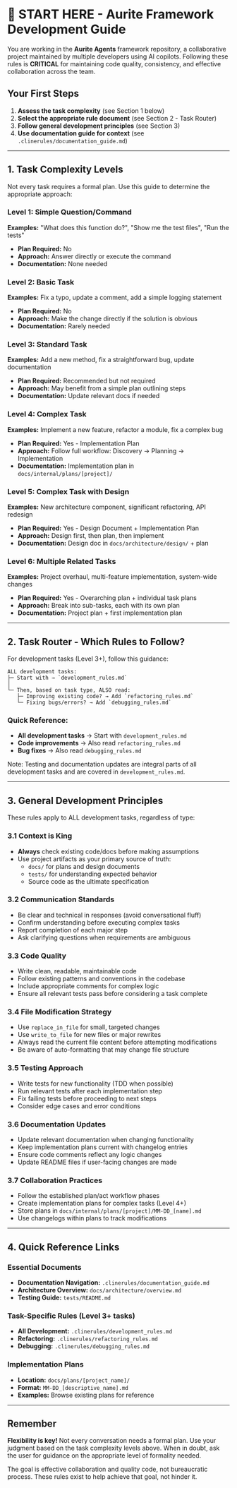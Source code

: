 # 🚨 START HERE - Aurite Framework Development Guide

You are working in the **Aurite Agents** framework repository, a collaborative project maintained by multiple developers using AI copilots. Following these rules is **CRITICAL** for maintaining code quality, consistency, and effective collaboration across the team.

## Your First Steps

1. **Assess the task complexity** (see Section 1 below)
2. **Select the appropriate rule document** (see Section 2 - Task Router)
3. **Follow general development principles** (see Section 3)
4. **Use documentation guide for context** (see `.clinerules/documentation_guide.md`)

---

## 1. Task Complexity Levels

Not every task requires a formal plan. Use this guide to determine the appropriate approach:

### Level 1: Simple Question/Command
**Examples:** "What does this function do?", "Show me the test files", "Run the tests"
- **Plan Required:** No
- **Approach:** Answer directly or execute the command
- **Documentation:** None needed

### Level 2: Basic Task
**Examples:** Fix a typo, update a comment, add a simple logging statement
- **Plan Required:** No
- **Approach:** Make the change directly if the solution is obvious
- **Documentation:** Rarely needed

### Level 3: Standard Task
**Examples:** Add a new method, fix a straightforward bug, update documentation
- **Plan Required:** Recommended but not required
- **Approach:** May benefit from a simple plan outlining steps
- **Documentation:** Update relevant docs if needed

### Level 4: Complex Task
**Examples:** Implement a new feature, refactor a module, fix a complex bug
- **Plan Required:** Yes - Implementation Plan
- **Approach:** Follow full workflow: Discovery → Planning → Implementation
- **Documentation:** Implementation plan in `docs/internal/plans/[project]/`

### Level 5: Complex Task with Design
**Examples:** New architecture component, significant refactoring, API redesign
- **Plan Required:** Yes - Design Document + Implementation Plan
- **Approach:** Design first, then plan, then implement
- **Documentation:** Design doc in `docs/architecture/design/` + plan

### Level 6: Multiple Related Tasks
**Examples:** Project overhaul, multi-feature implementation, system-wide changes
- **Plan Required:** Yes - Overarching plan + individual task plans
- **Approach:** Break into sub-tasks, each with its own plan
- **Documentation:** Project plan + first implementation plan

---

## 2. Task Router - Which Rules to Follow?

For development tasks (Level 3+), follow this guidance:

```
ALL development tasks:
├─ Start with → `development_rules.md`
│
└─ Then, based on task type, ALSO read:
   ├─ Improving existing code? → Add `refactoring_rules.md`
   └─ Fixing bugs/errors? → Add `debugging_rules.md`
```

### Quick Reference:
- **All development tasks** → Start with `development_rules.md`
- **Code improvements** → Also read `refactoring_rules.md`
- **Bug fixes** → Also read `debugging_rules.md`

Note: Testing and documentation updates are integral parts of all development tasks and are covered in `development_rules.md`.

---

## 3. General Development Principles

These rules apply to ALL development tasks, regardless of type:

### 3.1 Context is King
- **Always** check existing code/docs before making assumptions
- Use project artifacts as your primary source of truth:
  - `docs/` for plans and design documents
  - `tests/` for understanding expected behavior
  - Source code as the ultimate specification

### 3.2 Communication Standards
- Be clear and technical in responses (avoid conversational fluff)
- Confirm understanding before executing complex tasks
- Report completion of each major step
- Ask clarifying questions when requirements are ambiguous

### 3.3 Code Quality
- Write clean, readable, maintainable code
- Follow existing patterns and conventions in the codebase
- Include appropriate comments for complex logic
- Ensure all relevant tests pass before considering a task complete

### 3.4 File Modification Strategy
- Use `replace_in_file` for small, targeted changes
- Use `write_to_file` for new files or major rewrites
- Always read the current file content before attempting modifications
- Be aware of auto-formatting that may change file structure

### 3.5 Testing Approach
- Write tests for new functionality (TDD when possible)
- Run relevant tests after each implementation step
- Fix failing tests before proceeding to next steps
- Consider edge cases and error conditions

### 3.6 Documentation Updates
- Update relevant documentation when changing functionality
- Keep implementation plans current with changelog entries
- Ensure code comments reflect any logic changes
- Update README files if user-facing changes are made

### 3.7 Collaboration Practices
- Follow the established plan/act workflow phases
- Create implementation plans for complex tasks (Level 4+)
- Store plans in `docs/internal/plans/[project]/MM-DD_[name].md`
- Use changelogs within plans to track modifications

---

## 4. Quick Reference Links

### Essential Documents
- **Documentation Navigation:** `.clinerules/documentation_guide.md`
- **Architecture Overview:** `docs/architecture/overview.md`
- **Testing Guide:** `tests/README.md`

### Task-Specific Rules (Level 3+ tasks)
- **All Development:** `.clinerules/development_rules.md`
- **Refactoring:** `.clinerules/refactoring_rules.md`
- **Debugging:** `.clinerules/debugging_rules.md`

### Implementation Plans
- **Location:** `docs/plans/[project_name]/`
- **Format:** `MM-DD_[descriptive_name].md`
- **Examples:** Browse existing plans for reference

---

## Remember

**Flexibility is key!** Not every conversation needs a formal plan. Use your judgment based on the task complexity levels above. When in doubt, ask the user for guidance on the appropriate level of formality needed.

The goal is effective collaboration and quality code, not bureaucratic process. These rules exist to help achieve that goal, not hinder it.
